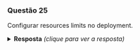 ### Questão 25

Configurar resources limits no deployment.

<details> 
  <summary><b>Resposta</b> <em>(clique para ver a resposta)</em></summary>

Para efetuar a configuração de um secret nós podemos usar o seguinte comando:

```bash
kubectl create secret generic my-secret --from-literal user=usuario_secreto --from-literal password=senha_secreta
```

Para criar o pod com os valores do secret como variável de ambiente podemos usar o seguinte yaml:

```yaml
apiVersion: v1
kind: Pod
metadata:
  name: meu-pod
spec:
  containers:
  - name: meu-pod
    image: nginx
    resources:
      requests:
        memory: "256Mi"
        cpu: "250m"
      limits:
        memory: "512Mi"
        cpu: "500m"
```

E criar o pod através do comando:

```bash
kubectl create -f meu-pod.yaml
```

</details>